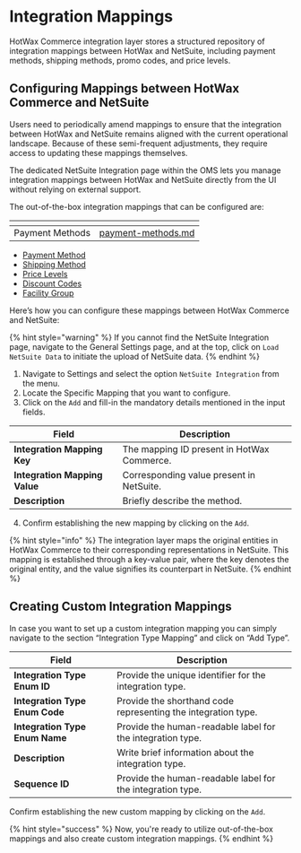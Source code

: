 # Integration Mappings

HotWax Commerce integration layer stores a structured repository of integration mappings between HotWax and NetSuite, including payment methods, shipping methods, promo codes, and price levels.

## Configuring Mappings between HotWax Commerce and NetSuite

Users need to periodically amend mappings to ensure that the integration between HotWax and NetSuite remains aligned with the current operational landscape. Because of these semi-frequent adjustments, they require access to updating these mappings themselves.

The dedicated NetSuite Integration page within the OMS lets you manage integration mappings between HotWax and NetSuite directly from the UI without relying on external support.

The out-of-the-box integration mappings that can be configured are:

<table data-view="cards" data-full-width="false"><thead><tr><th align="center"></th><th data-hidden data-card-target data-type="content-ref"></th></tr></thead><tbody><tr><td align="center">Payment Methods</td><td><a href="payment-methods.md">payment-methods.md</a></td></tr></tbody></table>

* [Payment Method](flows/integration-mappings/payment-methods.md)
* [Shipping Method](flows/integration-mappings/shipping-methods.md)
* [Price Levels](flows/integration-mappings/price-levels.md)
* [Discount Codes](flows/integration-mappings/discount-codes.md)
* [Facility Group](flows/integration-mappings/facilities.md)

Here’s how you can configure these mappings between HotWax Commerce and NetSuite:

{% hint style="warning" %}
If you cannot find the NetSuite Integration page, navigate to the General Settings page, and at the top, click on `Load NetSuite Data` to initiate the upload of NetSuite data.
{% endhint %}

1. Navigate to Settings and select the option `NetSuite Integration` from the menu.
2. Locate the Specific Mapping that you want to configure.
3. Click on the `Add` and fill-in the mandatory details mentioned in the input fields.

| Field                         | Description                                |
| ----------------------------- | ------------------------------------------ |
| **Integration Mapping Key**   | The mapping ID present in HotWax Commerce. |
| **Integration Mapping Value** | Corresponding value present in NetSuite.   |
| **Description**               | Briefly describe the method.               |

4. Confirm establishing the new mapping by clicking on the `Add`.

{% hint style="info" %}
The integration layer maps the original entities in HotWax Commerce to their corresponding representations in NetSuite. This mapping is established through a key-value pair, where the key denotes the original entity, and the value signifies its counterpart in NetSuite.
{% endhint %}

## Creating Custom Integration Mappings

In case you want to set up a custom integration mapping you can simply navigate to the section “Integration Type Mapping” and click on “Add Type”.

| Field                          | Description                                                   |
| ------------------------------ | ------------------------------------------------------------- |
| **Integration Type Enum ID**   | Provide the unique identifier for the integration type.       |
| **Integration Type Enum Code** | Provide the shorthand code representing the integration type. |
| **Integration Type Enum Name** | Provide the human-readable label for the integration type.    |
| **Description**                | Write brief information about the integration type.           |
| **Sequence ID**                | Provide the human-readable label for the integration type.    |

Confirm establishing the new custom mapping by clicking on the `Add`.

{% hint style="success" %}
Now, you're ready to utilize out-of-the-box mappings and also create custom integration mappings.
{% endhint %}
